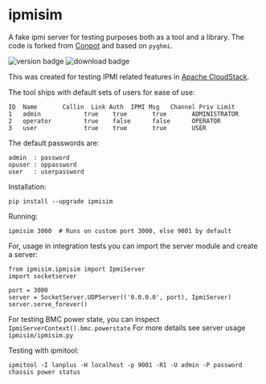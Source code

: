 # ipmisim

A fake ipmi server for testing purposes both as a tool and a library.
The code is forked from [Conpot](http://conpot.org/) and based on `pyghmi`.

![version badge](https://badge.fury.io/py/ipmisim.png) ![download badge](http://img.shields.io/pypi/dm/ipmisim.png)

This was created for testing IPMI related features in [Apache CloudStack](http://cloudstack.apache.org).

The tool ships with default sets of users for ease of use:

    ID  Name       Callin  Link Auth  IPMI Msg   Channel Priv Limit
    1   admin            true    true       true       ADMINISTRATOR
    2   operator         true    false      false      OPERATOR
    3   user             true    true       true       USER

The default passwords are:

    admin  : password
    opuser : oppassword
    user   : userpassword

Installation:

    pip install --upgrade ipmisim

Running:

    ipmisim 3000  # Runs on custom port 3000, else 9001 by default

For, usage in integration tests you can import the server module and create a server:

    from ipmisim.ipmisim import IpmiServer
    import socketserver

    port = 3000
    server = SocketServer.UDPServer(('0.0.0.0', port), IpmiServer)
    server.serve_forever()

For testing BMC power state, you can inspect `IpmiServerContext().bmc.powerstate`
For more details see server usage `ipmisim/ipmisim.py`

Testing with ipmitool:

    ipmitool -I lanplus -H localhost -p 9001 -R1 -U admin -P password chassis power status
